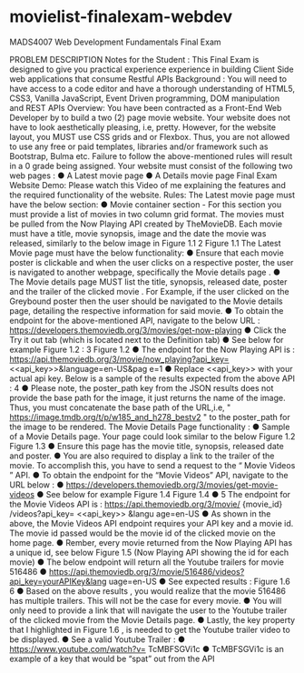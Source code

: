 # movielist-finalexam-webdev
MADS4007 Web Development Fundamentals
Final Exam

PROBLEM DESCRIPTION
Notes for the Student : This Final Exam is designed to give you practical experience
experience in building Client Side web applications that consume Restful APIs
Background : You will need to have access to a code editor and have a thorough
understanding of HTML5, CSS3, Vanilla JavaScript, Event Driven programming, DOM
manipulation and REST APIs
Overview:
You have been contracted as a Front-End Web Developer by to build a two (2) page movie
website.
Your website does not have to look aesthetically pleasing, i.e, pretty. However, for the
website layout, you MUST use CSS grids and or Flexbox. Thus, you are not allowed to use
any free or paid templates, libraries and/or framework such as Bootstrap, Bulma etc. Failure
to follow the above-mentioned rules will result in a 0 grade being assigned.
Your website must consist of the following two web pages :
● A Latest movie page
● A Details movie page
Final Exam Website Demo:
Please watch this Video of me explaining the features and the required functionality of the
website.
Rules:
The Latest movie page must have the below section:
● Movie container section - For this section you must provide a list of movies in two
column grid format. The movies must be pulled from the Now Playing API created
by TheMovieDB. Each movie must have a title, movie synopsis, image and the date
the movie was released, similarly to the below image in Figure 1.1
2
Figure 1.1
The Latest Movie page must have the below functionality:
● Ensure that each movie poster is clickable and when the user clicks on a respective
poster, the user is navigated to another webpage, specifically the Movie details
page .
● The Movie details page MUST list the title, synopsis, released date, poster and the
trailer of the clicked movie . For Example, if the user clicked on the Greybound
poster then the user should be navigated to the Movie details page, detailing the
respective information for said movie.
● To obtain the endpoint for the above-mentioned API, navigate to the below URL :
https://developers.themoviedb.org/3/movies/get-now-playing
● Click the Try it out tab (which is located next to the Definition tab)
● See below for example Figure 1.2 :
3
Figure 1.2
● The endpoint for the Now Playing API is :
https://api.themoviedb.org/3/movie/now_playing?api_key=<<api_key>>&language=en-US&pag
e=1
● Replace <<api_key>> with your actual api key.
Below is a sample of the results expected from the above API :
4
● Please note, the poster_path key from the JSON results does not provide the base
path for the image, it just returns the name of the image. Thus, you must concatenate
the base path of the URL,i.e,
" https://image.tmdb.org/t/p/w185_and_h278_bestv2 " to the poster_path
for the image to be rendered.
The Movie Details Page functionality :
● Sample of a Movie Details page. Your page could look similar to the below Figure
1.2
Figure 1.3
● Ensure this page has the movie title, synopsis, released date and poster.
● You are also required to display a link to the trailer of the movie. To accomplish this,
you have to send a request to the “ Movie Videos ” API.
● To obtain the endpoint for the “Movie Videos” API, navigate to the URL below :
● https://developers.themoviedb.org/3/movies/get-movie-videos
● See below for example Figure 1.4
Figure 1.4
●
5
The endpoint for the Movie Videos API is :
https://api.themoviedb.org/3/movie/ {movie_id} /videos?api_key= <<api_key>> &langu
age=en-US
● As shown in the above, the Movie Videos API endpoint requires your API key and a
movie id. The movie id passed would be the movie id of the clicked movie on the
home page.
● Rember, every movie returned from the Now Playing API has a unique id, see below
Figure 1.5 (Now Playing API showing the id for each movie)
● The below endpoint will return all the Youtube trailers for movie 516486
● https://api.themoviedb.org/3/movie/516486/videos?api_key=yourAPIKey&lang
uage=en-US
● See expected results :
Figure 1.6
6
● Based on the above results , you would realize that the movie 516486
has multiple trailers. This will not be the case for every movie.
● You will only need to provide a link that will navigate the user to the
Youtube trailer of the clicked movie from the Movie Details page.
● Lastly, the key property that I highlighted in Figure 1.6 , is needed to
get the Youtube trailer video to be displayed.
● See a valid Youtube Trailer :
● https://www.youtube.com/watch?v= TcMBFSGVi1c
● TcMBFSGVi1c is an example of a key that would be “spat” out from
the API
